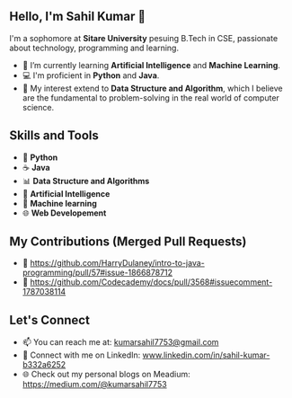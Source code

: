 ## Hello, I'm Sahil Kumar 👋

I'm a sophomore at **Sitare University** pesuing B.Tech in CSE, passionate about technology, programming and learning.


- 🌱 I’m currently learning **Artificial Intelligence** and **Machine Learning**.
- 💻 I'm proficient in **Python** and **Java**.
- 🔬 My interest extend to **Data Structure and Algorithm**, which I believe are the fundamental to problem-solving in the real world of computer science.


## Skills and Tools

- 🐍 **Python**
- ☕ **Java**
- 📊 **Data Structure and Algorithms**
- 🤖 **Artificial Intelligence**
- 🧠 **Machine learning**
- 🌐 **Web Developement**


## My Contributions (Merged Pull Requests)

- 🎉 https://github.com/HarryDulaney/intro-to-java-programming/pull/57#issue-1866878712
- 🎉 https://github.com/Codecademy/docs/pull/3568#issuecomment-1787038114
  


## Let's Connect

- 📫 You can reach me at: kumarsahil7753@gmail.com
- 💼 Connect with me on LinkedIn: www.linkedin.com/in/sahil-kumar-b332a6252
- 🌐 Check out my personal blogs on Meadium: https://medium.com/@kumarsahil7753
